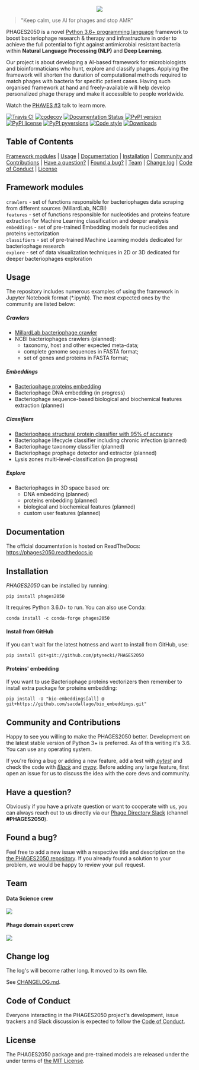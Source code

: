 <p align="center">
  <img src="http://tynecki.pl/phages2050-logo.png">
</p>

> "Keep calm, use AI for phages and stop AMR"

PHAGES2050 is a novel [Python 3.6+ programming language](https://python.org) framework to boost bacteriophage research & therapy and infrastructure in order to achieve the full potential to fight against antimicrobial resistant bacteria within **Natural Language Processing (NLP)** and **Deep Learning**.

Our project is about developing a AI-based framework for microbiologists and bioinformaticians who hunt, explore and classify phages. Applying the framework will shorten the duration of computational methods required to match phages with bacteria for specific patient cases. Having such organised framework at hand and freely-available will help develop personalized phage therapy and make it accessible to people worldwide.

Watch the [PHAVES #3](https://www.youtube.com/watch?v=gh_Q135t9ps) talk to learn more.

[![Travis CI](https://travis-ci.com/ptynecki/PHAGES2050.svg?branch=master)](https://travis-ci.com/github/ptynecki/PHAGES2050)
[![codecov](https://codecov.io/gh/ptynecki/PHAGES2050/branch/master/graph/badge.svg)](https://codecov.io/gh/ptynecki/PHAGES2050)
[![Documentation Status](https://readthedocs.org/projects/phages2050/badge/?version=stable)](https://phages2050.readthedocs.io/en/stable/?badge=stable)
[![PyPI version](https://img.shields.io/pypi/v/phages2050.svg)](https://pypi.org/project/phages2050/)
[![PyPI license](https://img.shields.io/pypi/l/phages2050.svg)](https://pypi.python.org/pypi/)
[![PyPI pyversions](https://img.shields.io/pypi/pyversions/phages2050.svg)](https://pypi.python.org/pypi/phages2050/)
[![Code style](https://img.shields.io/badge/code%20style-black-000000.svg)](https://github.com/psf/black)
[![Downloads](https://static.pepy.tech/badge/phages2050)](https://pepy.tech/project/phages2050)

## Table of Contents

[Framework modules](https://github.com/ptynecki/PHAGES2050#framework-modules) | [Usage](https://github.com/ptynecki/PHAGES2050#usage) | [Documentation](https://github.com/ptynecki/PHAGES2050#documentation) | [Installation](https://github.com/ptynecki/PHAGES2050#installation) | [Community and Contributions](https://github.com/ptynecki/PHAGES2050#community-and-contributions) | [Have a question?](https://github.com/ptynecki/PHAGES2050#have-a-question) | [Found a bug?](https://github.com/ptynecki/PHAGES2050#found-a-bug) | [Team](https://github.com/ptynecki/PHAGES2050#team) | [Change log](https://github.com/ptynecki/PHAGES2050#change-log) | [Code of Conduct](https://github.com/ptynecki/PHAGES2050#code-of-conduct) | [License](https://github.com/ptynecki/PHAGES2050#license)

## Framework modules

`crawlers` - set of functions responsible for bacteriophages data scraping from different sources (MillardLab, NCBI)  
`features` - set of functions responsible for nucleotides and proteins feature extraction for Machine Learning classification and deeper analysis  
`embeddings` - set of pre-trained Embedding models for nucleotides and proteins vectorization  
`classifiers` - set of pre-trained Machine Learning models dedicated for bacteriophage research  
`explore` - set of data visualization techniques in 2D or 3D dedicated for deeper bacteriophages exploration

## Usage

The repository includes numerous examples of using the framework in Jupyter Notebook format (*.ipynb). The most expected ones by the community are listed below:

##### Crawlers
* [MillardLab bacteriophage crawler](https://github.com/ptynecki/PHAGES2050/blob/master/examples/crawlers/MillardLab-bacteriophage-crawler.ipynb)
* NCBI bacteriophages crawlers (planned):
  * taxonomy, host and other expected meta-data;
  * complete genome sequences in FASTA format;
  * set of genes and proteins in FASTA format;

##### Embeddings
* [Bacteriophage proteins embedding](https://github.com/ptynecki/PHAGES2050/blob/master/examples/embeddings/Bacteriophage-proteins-embedding.ipynb)
* Bacteriophage DNA embedding (in progress)
* Bacteriophage sequence-based biological and biochemical features extraction (planned)

##### Classifiers
* [Bacteriophage structural protein classifier with 95% of accuracy](https://github.com/ptynecki/PHAGES2050/blob/master/examples/classifiers/Bacteriophage-structural-protein-classifier.ipynb)
* Bacteriophage lifecycle classifier including chronic infection (planned)
* Bacteriophage taxonomy classifier (planned)
* Bacteriophage prophage detector and extractor (planned)
* Lysis zones multi-level-classification (in progress)

##### Explore
* Bacteriophages in 3D space based on:
  * DNA embedding (planned)
  * proteins embedding (planned)
  * biological and biochemical features (planned)
  * custom user features (planned)

## Documentation

The official documentation is hosted on ReadTheDocs: https://phages2050.readthedocs.io

## Installation

_PHAGES2050_ can be installed by running:

```
pip install phages2050
```

It requires Python 3.6.0+ to run. You can also use Conda:

```
conda install -c conda-forge phages2050
```

#### Install from GitHub

If you can't wait for the latest hotness and want to install from GitHub, use:

```
pip install git+git://github.com/ptynecki/PHAGES2050
```

#### Proteins' embedding

If you want to use Bacteriophage proteins vectorizers then remember to install extra package for proteins embedding:

```
pip install -U "bio-embeddings[all] @ git+https://github.com/sacdallago/bio_embeddings.git"
```

## Community and Contributions

Happy to see you willing to make the PHAGES2050 better. Development on the latest stable version of Python 3+ is preferred. As of this writing it's 3.6. You can use any operating system.

If you're fixing a bug or adding a new feature, add a test with *[pytest](https://github.com/pytest-dev/pytest)* and check the code with *[Black](https://github.com/psf/black/)* and *[mypy](https://github.com/python/mypy)*. Before adding any large feature, first open an issue for us to discuss the idea with the core devs and community.

## Have a question?

Obviously if you have a private question or want to cooperate with us, you can always reach out to us directly via our [Phage Directory Slack](https://phage.directory/slack) (channel **#PHAGES2050**).

## Found a bug?

Feel free to add a new issue with a respective title and description on the [the PHAGES2050 repository](https://github.com/ptynecki/PHAGES2050/issues). If you already found a solution to your problem, we would be happy to review your pull request.

## Team

#### Data Science crew
![](http://tynecki.pl/phages2050-datascience-team-v2.png)

#### Phage domain expert crew
![](http://tynecki.pl/phages2050-phage-expert-team-v2.png)

## Change log

The log's will become rather long. It moved to its own file.

See [CHANGELOG.md](https://github.com/ptynecki/PHAGES2050/blob/master/CHANGELOG.md).

## Code of Conduct

Everyone interacting in the PHAGES2050 project's development, issue trackers and Slack discussion is expected to follow the [Code of Conduct](https://github.com/ptynecki/PHAGES2050/blob/master/CODE_OF_CONDUCT.md).

## License

The PHAGES2050 package and pre-trained models are released under the under terms of [the MIT License](https://github.com/ptynecki/PHAGES2050/blob/master/LICENSE).
